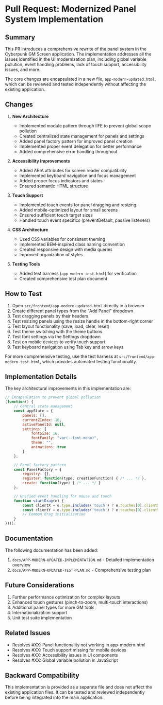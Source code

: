 # Pull Request: Modernized Panel System Implementation

## Summary

This PR introduces a comprehensive rewrite of the panel system in the Cyberpunk GM Screen application. The implementation addresses all the issues identified in the UI modernization plan, including global variable pollution, event handling problems, lack of touch support, accessibility issues, and more.

The core changes are encapsulated in a new file, `app-modern-updated.html`, which can be reviewed and tested independently without affecting the existing application.

## Changes

1. **New Architecture**
   - Implemented module pattern through IIFE to prevent global scope pollution
   - Created centralized state management for panels and settings
   - Added panel factory pattern for improved panel creation
   - Implemented proper event delegation for better performance
   - Added comprehensive error handling throughout

2. **Accessibility Improvements**
   - Added ARIA attributes for screen reader compatibility
   - Implemented keyboard navigation and focus management
   - Added proper focus indicators and states
   - Ensured semantic HTML structure

3. **Touch Support**
   - Implemented touch events for panel dragging and resizing
   - Added mobile-optimized layout for small screens
   - Ensured sufficient touch target sizes
   - Handled touch event specifics (preventDefault, passive listeners)

4. **CSS Architecture**
   - Used CSS variables for consistent theming
   - Implemented BEM-inspired class naming convention
   - Created responsive design with media queries
   - Improved organization of styles

5. **Testing Tools**
   - Added test harness (`app-modern-test.html`) for verification
   - Created comprehensive test plan document

## How to Test

1. Open `src/frontend/app-modern-updated.html` directly in a browser
2. Create different panel types from the "Add Panel" dropdown
3. Test dragging panels by their headers
4. Test resizing panels using the resize handle in the bottom-right corner
5. Test layout functionality (save, load, clear, reset)
6. Test theme switching with the theme buttons
7. Test font settings via the Settings dropdown
8. Test on mobile devices to verify touch support
9. Test keyboard navigation using Tab key and arrow keys

For more comprehensive testing, use the test harness at `src/frontend/app-modern-test.html`, which provides automated testing functionality.

## Implementation Details

The key architectural improvements in this implementation are:

```javascript
// Encapsulation to prevent global pollution
(function() {
    // Central state management
    const appState = {
        panels: [],
        currentZIndex: 10,
        activePanelId: null,
        settings: {
            fontSize: 16,
            fontFamily: "var(--font-mono)",
            theme: "",
            animations: true
        }
    };

    // Panel factory pattern
    const PanelFactory = {
        registry: {},
        register: function(type, creationFunction) { /* ... */ },
        create: function(type) { /* ... */ }
    };

    // Unified event handling for mouse and touch
    function startDrag(e) {
        const clientX = e.type.includes('touch') ? e.touches[0].clientX : e.clientX;
        const clientY = e.type.includes('touch') ? e.touches[0].clientY : e.clientY;
        // Common drag initialization
    }
})();
```

## Documentation

The following documentation has been added:

1. `docs/APP-MODERN-UPDATED-IMPLEMENTATION.md` - Detailed implementation overview
2. `docs/APP-MODERN-UPDATED-TEST-PLAN.md` - Comprehensive testing plan

## Future Considerations

1. Further performance optimization for complex layouts
2. Enhanced touch gestures (pinch-to-zoom, multi-touch interactions)
3. Additional panel types for more GM tools
4. Internationalization support
5. Unit test suite implementation

## Related Issues

- Resolves #XX: Panel functionality not working in app-modern.html
- Resolves #XX: Touch support missing for mobile devices
- Resolves #XX: Accessibility issues in UI components
- Resolves #XX: Global variable pollution in JavaScript

## Backward Compatibility

This implementation is provided as a separate file and does not affect the existing application files. It can be tested and reviewed independently before being integrated into the main application.